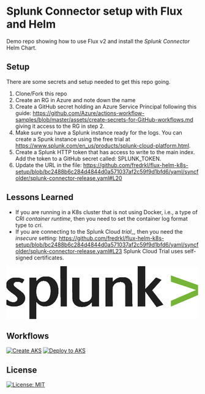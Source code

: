 # Splunk Connector setup with Flux and Helm

Demo repo showing how to use Flux v2 and install the _Splunk Connector_ Helm Chart.

## Setup

There are some secrets and setup needed to get this repo going.

1. Clone/Fork this repo
2. Create an RG in Azure and note down the name
3. Create a GitHub secret holding an Azure Service Principal following this guide: <https://github.com/Azure/actions-workflow-samples/blob/master/assets/create-secrets-for-GitHub-workflows.md> giving it access to the RG in step 2.
4. Make sure you have a Splunk instance ready for the logs. You can create a Spunk instance using the free trial at <https://www.splunk.com/en_us/products/splunk-cloud-platform.html>.
5. Create a Splunk HTTP token that has access to write to the main index. Add the token to a GitHub secret called: SPLUNK_TOKEN.
6. Update the URL in the file: <https://github.com/fredrkl/flux-helm-k8s-setup/blob/bc2488b6c284d4844d0a571037af2c59f9d1bfd6/yaml/syncfolder/splunk-connector-release.yaml#L20>

## Lessons Learned

- If you are running in a K8s cluster that is not using Docker, i.e., a type of CRI _container runtime_, then you need to set the container log format type to _cri_.
- If you are connecting to the Splunk Cloud _trial__, then you need the _insecure_ setting: <https://github.com/fredrkl/flux-helm-k8s-setup/blob/bc2488b6c284d4844d0a571037af2c59f9d1bfd6/yaml/syncfolder/splunk-connector-release.yaml#L23> Splunk Cloud Trial uses self-signed certificates.

![Splunk](./images/splunk-cloud.png)

## Workflows

[![Create AKS](https://github.com/fredrkl/flux-helm-k8s-setup/actions/workflows/createaks.yml/badge.svg)](https://github.com/fredrkl/flux-helm-k8s-setup/actions/workflows/createaks.yml)
[![Deploy to AKS](https://github.com/fredrkl/flux-helm-k8s-setup/actions/workflows/deploy-to-aks.yml/badge.svg)](https://github.com/fredrkl/flux-helm-k8s-setup/actions/workflows/deploy-to-aks.yml)

## License

[![License: MIT](https://img.shields.io/badge/License-MIT-yellow.svg)](https://opensource.org/licenses/MIT)
